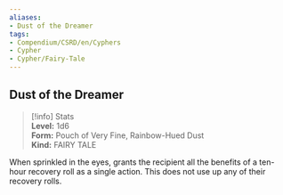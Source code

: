 ```yaml
---
aliases:
- Dust of the Dreamer
tags:
- Compendium/CSRD/en/Cyphers
- Cypher
- Cypher/Fairy-Tale
---
```


  
## Dust of the Dreamer  
>[!info] Stats  
> **Level:** 1d6  
> **Form:** Pouch of Very Fine, Rainbow-Hued Dust  
> **Kind:** FAIRY TALE
  
When sprinkled in the eyes, grants the recipient all the benefits of a ten-hour recovery roll as a single action. This does not use up any of their recovery rolls.